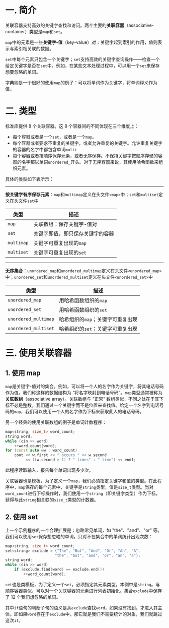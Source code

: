# 一. 简介

关联容器支持高效的关键字查找和访问。两个主要的**关联容器**（associative-container）类型是`map`和`set`。

`map`中的元素是一些**关键字-值**（key-value）对：关键字起到索引的作用，值则表示与索引相关联的数据。

`set`中每个元素只包含一个关键字；`set`支持高效的关键字查询操作——检查一个给定关键字是否在`set`中。例如，在某些文本处理过程中，可以用一个`set`来保存想要忽略的单词。

字典则是一个很好的使用`map`的例子：可以将单词作为关键字，将单词释义作为值。



# 二. 类型

标准库提供 8 个关联容器。这 8 个容器间的不同体现在三个维度上：

- 每个容器或者是一个`set`，或者是一个`map`。
- 每个容器或者要求不重复的关键字，或者允许重复的关键字。允许重复关键字的容器的名字中都包含单词`multi`
- 每个容器或者按顺序保存元素，或者无序保存。不保持关键字按顺序存储的容器的名字都以单词`unordered_`开头。对于无序容器来说，其使用哈希函数来组织元素。

具体的类型如下表所示：

****

**按关键字有序保存元素**：`map`和`multimap`定义在头文件`<map>`中；`set`和`multiset`定义在头文件`set`中

| 类型       | 描述                             |
| ---------- | -------------------------------- |
| `map`      | 关联数组：保存关键字-值对        |
| `set`      | 关键字即值，即只保存关键字的容器 |
| `multimap` | 关键字可重复出现的`map`          |
| `multiset` | 关键字可重复出现的`set`          |

****

**无序集合**：`unordered_map`和`unordered_multimap`定义在头文件`<unordered_map>`中；`unordered_set`和`unordered_multiset`定义在头文件`<unordered_set>`中

| 类型                 | 描述                              |
| -------------------- | --------------------------------- |
| `unordered_map`      | 用哈希函数组织的`map`             |
| `unordered_set`      | 用哈希函数组织的`set`             |
| `unordered_multimap` | 哈希组织的`map`；关键字可重复出现 |
| `unordered_multiset` | 哈希组织的`set`；关键字可重复出现 |



# 三. 使用关联容器

## 1. 使用 map

`map`是关键字-值对的集合。例如，可以将一个人的名字作为关键字，将其电话号码作为值。我们称这样的数据结构为 “将名字映射到电话号码”。`map`类型通常被称为**关联数组**（associative array）。关联数组与 “正常” 数组类似，不同之处在于其下标不必是整数。我们通过一个关键字而不是位置来查找值。给定一个名字到电话号码的`map`，我们可以使用一个人的名字作为下标来获取此人的电话号码。

另一个经典的使用关联数组的例子是单词计数程序：

```c++
map<string, size_t> word_count;
string word;
while (cin >> word)
    ++word_count[word];
for (const auto &w : word_count)
    cout << w.first << " occurs " << w.second
    	 << ((w.second > 1) ? " times" : " time") << endl;
```

此程序读取输入，报告每个单词出现多少次。

关联容器也是模板，为了定义一个`map`，我们必须指定关键字和值的类型。在此程序中，`map`保存的每个元素中，关键字是`string`类型，值是`size_t`类型。当对`word_count`进行下标操作时，我们使用一个`string`（即关键字类型）作为下标，获得与此`string`相关联的`size_t`类型的计数器。



## 2. 使用 set

上一个示例程序的一个合理扩展是：忽略常见单词，如 "the"、"and"、"or" 等。我们可以使用`set`保存想忽略的单词，只对不在集合中的单词统计出现次数：

```c++
map<string, size_t> word_count;
set<string> exclude = {"The", "But", "And", "Or", "An", "A",
                      "the", "but", "and", "or", "an", "a"};
string word;
while (cin >> word)
    if (exclude.find(word) == exclude.end())
        ++word_count[word];
```

`set`也是类模板，为了定义一个`set`，必须指定其元素类型，本例中是`string`。与顺序容器类似，可以对一个关联容器的元素进行列表初始化。集合`exclude`中保存了 12 个我们想忽略的单词。

其中`if`语句的判断子句的语义是从`exclude`查找`word`，如果没有找到，才进入其主体。即如果`word`存在于`exclude`中，那它就是我们不需要统计的对象，我们就跳过这次`if`。